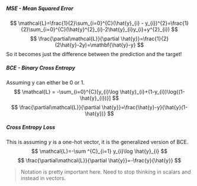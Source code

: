 ##### MSE - Mean Squared Error
$$
\mathcal{L}=\frac{1}{2}\sum_{i=0}^{C}(\hat{y}_{i} - y_{i})^{2}=\frac{1}{2}\sum_{i=0}^{C}(\hat{y}^{2}_{i}-2\hat{y}_{i}y_{i}+y^{2}_{i})
$$
$$
\frac{\partial\mathcal{L}}{\partial \hat{y}}=\frac{1}{2}(2\hat{y}-2y)=\mathbf{\hat{y}-y}
$$
So it becomes just the difference between the prediction and the target!

##### BCE - Binary Cross Entropy
Assuming y can either be 0 or 1.
$$
\mathcal{L} = -\sum_{i=0}^{C}[y_{i}\log \hat{y}_{i}+(1-y_{i})\log{(1-\hat{y}_{i})}]
$$
$$
\frac{\partial\mathcal{L}}{\partial \hat{y}}=\frac{\hat{y}-y}{\hat{y}(1-\hat{y})}
$$
##### Cross Entropy Loss
This is assuming $y$ is a one-hot vector, it is the generalized version of BCE.
$$
\mathcal{L}=-\sum ^{C}_{i=1} y_{i}\log \hat{y}_{i}
$$
$$
\frac{\partial\mathcal{L}}{\partial \hat{y}}=-\frac{y}{\hat{y}}
$$
> Notation is pretty important here. Need to stop thinking in scalars and instead in vectors. 
